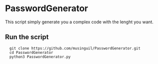# PasswordGenerator
This script simply generate you a complex code with the lenght you want.
## Run the script
```
  git clone https://github.com/musinguil/PasswordGenerator.git
  cd PasswordGenerator
  python3 PasswordGenerator.py
```
